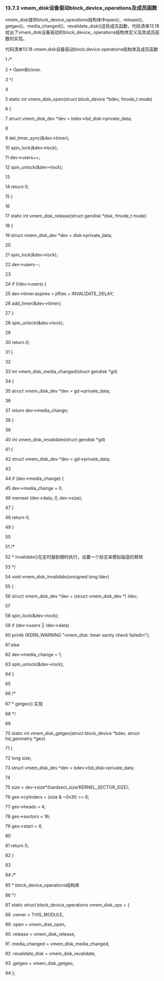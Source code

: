 ### 13.7.3 vmem_disk设备驱动block_device_operations及成员函数

vmem_disk提供block_device_operations结构体中open()、release()、getgeo()、media_changed()、revalidate_disk()这些成员函数，代码清单13.18给出了vmem_disk设备驱动的block_device_ operations结构体定义及其成员函数的实现。

代码清单13.18 vmem.disk设备驱动block.device.operations结构体及成员函数

1 /* 
 
 2 * Open和close. 
 
 3 */ 
 
 4 
 
 5 static int vmem_disk_open(struct block_device *bdev, fmode_t mode) 
 
 6 { 
 
 7 struct vmem_disk_dev *dev = bdev->bd_disk->private_data; 
 
 8 
 
 9 del_timer_sync(&dev->timer); 
 
 10 spin_lock(&dev->lock); 
 
 11 dev->users++; 
 
 12 spin_unlock(&dev->lock); 
 
 13 
 
 14 return 0; 
 
 15 } 
 
 16 
 
 17 static int vmem_disk_release(struct gendisk *disk, fmode_t mode) 
 
 18 { 
 
 19 struct vmem_disk_dev *dev = disk->private_data; 
 
 20 
 
 21 spin_lock(&dev->lock); 
 
 22 dev->users--; 
 
 23 
 
 24 if (!dev->users) { 
 
 25 dev->timer.expires = jiffies + INVALIDATE_DELAY;



26 add_timer(&dev->timer); 
 
 27 } 
 
 28 spin_unlock(&dev->lock); 
 
 29 
 
 30 return 0; 
 
 31 } 
 
 32 
 
 33 int vmem_disk_media_changed(struct gendisk *gd) 
 
 34 { 
 
 35 struct vmem_disk_dev *dev = gd->private_data; 
 
 36 
 
 37 return dev->media_change; 
 
 38 } 
 
 39 
 
 40 int vmem_disk_revalidate(struct gendisk *gd) 
 
 41 { 
 
 42 struct vmem_disk_dev *dev = gd->private_data; 
 
 43 
 
 44 if (dev->media_change) { 
 
 45 dev->media_change = 0; 
 
 46 memset (dev->data, 0, dev->size); 
 
 47 } 
 
 48 return 0; 
 
 49 } 
 
 50 
 
 51 /* 
 
 52 * invalidate()在定时器到期时执行，设置一个标志来模拟磁盘的移除 
 
 53 */ 
 
 54 void vmem_disk_invalidate(unsigned long ldev) 
 
 55 { 
 
 56 struct vmem_disk_dev *dev = (struct vmem_disk_dev *) ldev; 
 
 57 
 
 58 spin_lock(&dev->lock); 
 
 59 if (dev->users || !dev->data) 
 
 60 printk (KERN_WARNING "vmem_disk: timer sanity check failed\n"); 
 
 61 else 
 
 62 dev->media_change = 1; 
 
 63 spin_unlock(&dev->lock); 
 
 64 } 
 
 65 
 
 66 /* 
 
 67 * getgeo() 实现 
 
 68 */ 
 
 69 
 
 70 static int vmem_disk_getgeo(struct block_device *bdev, struct hd_geometry *geo) 
 
 71 { 
 
 72 long size; 
 
 73 struct vmem_disk_dev *dev = bdev->bd_disk->private_data; 
 
 74 
 
 75 size = dev->size*(hardsect_size/KERNEL_SECTOR_SIZE); 
 
 76 geo->cylinders = (size & ~0x3f) >> 6; 
 
 77 geo->heads = 4; 
 
 78 geo->sectors = 16; 
 
 79 geo->start = 4; 
 
 80



81 return 0; 
 
 82 } 
 
 83 
 
 84 /* 
 
 85 * block_device_operations结构体 
 
 86 */ 
 
 87 static struct block_device_operations vmem_disk_ops = { 
 
 88 .owner = THIS_MODULE, 
 
 89 .open = vmem_disk_open, 
 
 90 .release = vmem_disk_release, 
 
 91 .media_changed = vmem_disk_media_changed, 
 
 92 .revalidate_disk = vmem_disk_revalidate, 
 
 93 .getgeo = vmem_disk_getgeo, 
 
 94 };

